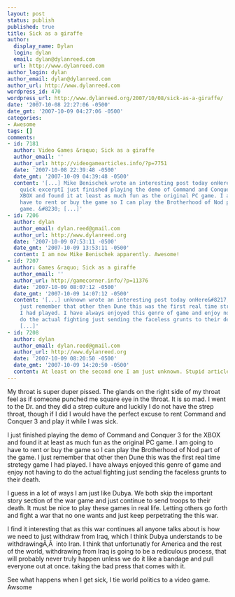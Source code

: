 ```yaml
---
layout: post
status: publish
published: true
title: Sick as a giraffe
author:
  display_name: Dylan
  login: dylan
  email: dylan@dylanreed.com
  url: http://www.dylanreed.com
author_login: dylan
author_email: dylan@dylanreed.com
author_url: http://www.dylanreed.com
wordpress_id: 470
wordpress_url: http://www.dylanreed.org/2007/10/08/sick-as-a-giraffe/
date: '2007-10-08 22:27:06 -0500'
date_gmt: '2007-10-09 04:27:06 -0500'
categories:
- Awesome
tags: []
comments:
- id: 7181
  author: Video Games &raquo; Sick as a giraffe
  author_email: ''
  author_url: http://videogamearticles.info/?p=7751
  date: '2007-10-08 22:39:48 -0500'
  date_gmt: '2007-10-09 04:39:48 -0500'
  content: '[...] Mike Benischek wrote an interesting post today onHere&#8217;s a
    quick excerptI just finished playing the demo of Command and Conquer 3 for the
    XBOX and found it at least as much fun as the original PC game. I am going to
    have to rent or buy the game so I can play the Brotherhood of Nod part of the
    game. &#8230; [...]'
- id: 7206
  author: dylan
  author_email: dylan.reed@gmail.com
  author_url: http://www.dylanreed.org
  date: '2007-10-09 07:53:11 -0500'
  date_gmt: '2007-10-09 13:53:11 -0500'
  content: I am now Mike Benischek apparently. Awesome!
- id: 7207
  author: Games &raquo; Sick as a giraffe
  author_email: ''
  author_url: http://gamecorner.info/?p=11376
  date: '2007-10-09 08:07:12 -0500'
  date_gmt: '2007-10-09 14:07:12 -0500'
  content: '[...] unknown wrote an interesting post today onHere&#8217;s a quick excerptI
    just remember that other then Dune this was the first real time stretegy game
    I had played. I have always enjoyed this genre of game and enjoy not having to
    do the actual fighting just sending the faceless grunts to their death. &#8230;
    [...]'
- id: 7208
  author: dylan
  author_email: dylan.reed@gmail.com
  author_url: http://www.dylanreed.org
  date: '2007-10-09 08:20:50 -0500'
  date_gmt: '2007-10-09 14:20:50 -0500'
  content: At least on the second one I am just unknown. Stupid article sites.
---
```

<p>My throat is super duper pissed. The glands on the right side of my throat feel as if someone punched me square eye in the throat. It is so mad. I went to the Dr. and they did a strep culture and luckily I do not have the strep throat, though if I did I would have the perfect excuse to rent Command and Conquer 3 and play it while I was sick.</p>
<p>I just finished playing the demo of Command and Conquer 3 for the XBOX and found it at least as much fun as the original PC game. I am going to have to rent or buy the game so I can play the Brotherhood of Nod part of the game. I just remember that other then Dune this was the first real time stretegy game I had played. I have always enjoyed this genre of game and enjoy not having to do the actual fighting just sending the faceless grunts to their death.</p>
<p>I guess in a lot of ways I am just like Dubya. We both skip the important story section of the war game and just continue to send troops to their death. It must be nice to play these games in real life. Letting others go forth and fight a war that no one wants and just keep perpetrating the this war.</p>
<p>I find it interesting that as this war continues all anyone talks about is how we need to just withdraw from Iraq, which I think Dubya understands to be withdrawing&Atilde;&sbquo;&Acirc;&nbsp; into Iran. I think that unfortunatly for America and the rest of the world, withdrawing from Iraq is going to be a rediculous process, that will probably never truly happen unless we do it like a bandage and pull everyone out at once. taking the bad press that comes with it.</p>
<p>See what happens when I get sick, I tie world politics to a video game. Awsome</p>
